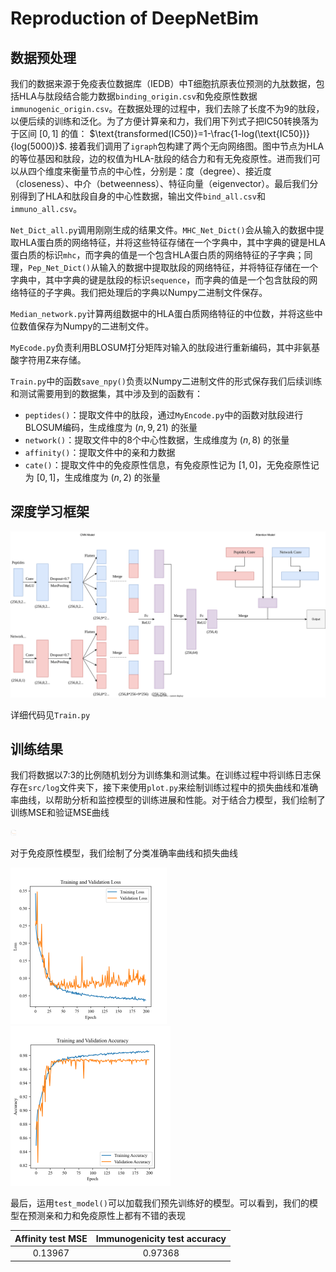 # Reproduction of DeepNetBim

## 数据预处理

我们的数据来源于免疫表位数据库（IEDB）中T细胞抗原表位预测的九肽数据，包括HLA与肽段结合能力数据`binding_origin.csv`和免疫原性数据`immunogenic_origin.csv`。在数据处理的过程中，我们去除了长度不为9的肽段，以便后续的训练和泛化。为了方便计算亲和力，我们用下列式子把IC50转换落为于区间 $[0,1]$ 的值：
$\text{transformed(IC50)}=1-\frac{1-log(\text{IC50})}{log(5000)}$.
接着我们调用了`igraph`包构建了两个无向网络图。图中节点为HLA的等位基因和肽段，边的权值为HLA-肽段的结合力和有无免疫原性。进而我们可以从四个维度来衡量节点的中心性，分别是：度（degree）、接近度（closeness）、中介（betweenness）、特征向量（eigenvector）。最后我们分别得到了HLA和肽段自身的中心性数据，输出文件`bind_all.csv`和`immuno_all.csv`。

`Net_Dict_all.py`调用刚刚生成的结果文件。`MHC_Net_Dict()`会从输入的数据中提取HLA蛋白质的网络特征，并将这些特征存储在一个字典中，其中字典的键是HLA蛋白质的标识`mhc`，而字典的值是一个包含HLA蛋白质的网络特征的子字典；同理，`Pep_Net_Dict()`从输入的数据中提取肽段的网络特征，并将特征存储在一个字典中，其中字典的键是肽段的标识`sequence`，而字典的值是一个包含肽段的网络特征的子字典。我们把处理后的字典以Numpy二进制文件保存。

`Median_network.py`计算两组数据中的HLA蛋白质网络特征的中位数，并将这些中位数值保存为Numpy的二进制文件。

`MyEcode.py`负责利用BLOSUM打分矩阵对输入的肽段进行重新编码，其中非氨基酸字符用Z来存储。

`Train.py`中的函数`save_npy()`负责以Numpy二进制文件的形式保存我们后续训练和测试需要用到的数据集，其中涉及到的函数有：

- `peptides()`：提取文件中的肽段，通过`MyEncode.py`中的函数对肽段进行BLOSUM编码，生成维度为 $(n,9,21)$ 的张量
- `network()`：提取文件中的8个中心性数据，生成维度为 $(n,8)$ 的张量
- `affinity()`：提取文件中的亲和力数据
- `cate()`：提取文件中的免疫原性信息，有免疫原性记为 $[1,0]$，无免疫原性记为 $[0,1]$，生成维度为 $(n,2)$ 的张量

## 深度学习框架

![deepnetbim.drawio](deepnetbim.drawio.svg)

详细代码见`Train.py`

## 训练结果

我们将数据以7:3的比例随机划分为训练集和测试集。在训练过程中将训练日志保存在`src/log`文件夹下，接下来使用`plot.py`来绘制训练过程中的损失曲线和准确率曲线，以帮助分析和监控模型的训练进展和性能。对于结合力模型，我们绘制了训练MSE和验证MSE曲线

<img src="src/plot/bind_MSE_plot.png" alt="bind_MSE_plot" width="10" />

对于免疫原性模型，我们绘制了分类准确率曲线和损失曲线

<img src="src/plot/immuno_accuracy_plot.png" alt="immuno_accuracy_plot" style="zoom:25%;" />

<img src="src/plot/immuno_loss_plot.png" alt="immuno_loss_plot" style="zoom:25%;" />

最后，运用`test_model()`可以加载我们预先训练好的模型。可以看到，我们的模型在预测亲和力和免疫原性上都有不错的表现

| Affinity test MSE | Immunogenicity test accuracy |
| :---------------: | :--------------------------: |
|      0.13967      |           0.97368            |

